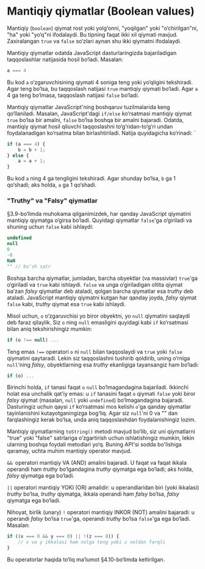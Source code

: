 # Mantiqiy qiymatlar (Boolean values)

Mantiqiy (`boolean`) qiymat rost yoki yolg‘onni, "yoqilgan" yoki "o‘chirilgan"ni, "ha" yoki "yo‘q"ni ifodalaydi. Bu tipning faqat ikki xil qiymati mavjud. Zaxiralangan `true` va `false` so‘zlari aynan shu ikki qiymatni ifodalaydi.

Mantiqiy qiymatlar odatda JavaScript dasturlaringizda bajariladigan taqqoslashlar natijasida hosil bo‘ladi. Masalan:

```js
a === 4
```

Bu kod `a` o‘zgaruvchisining qiymati 4 soniga teng yoki yo‘qligini tekshiradi. Agar teng bo‘lsa, bu taqqoslash natijasi `true` mantiqiy qiymati bo‘ladi. Agar `a` 4 ga teng bo‘lmasa, taqqoslash natijasi `false` bo‘ladi.

Mantiqiy qiymatlar JavaScript'ning boshqaruv tuzilmalarida keng qo‘llaniladi. Masalan, JavaScript'dagi `if/else` ko‘rsatmasi mantiqiy qiymat `true` bo‘lsa bir amalni, `false` bo‘lsa boshqa bir amalni bajaradi. Odatda, mantiqiy qiymat hosil qiluvchi taqqoslashni to‘g‘ridan-to‘g‘ri undan foydalanadigan ko‘rsatma bilan birlashtiriladi. Natija quyidagicha ko‘rinadi:
`
``` js
if (a === 4) {
    b = b + 1;
} else {
    a = a + 1;
}
```

Bu kod `a` ning 4 ga tengligini tekshiradi. Agar shunday bo‘lsa, `b` ga 1 qo‘shadi; aks holda, `a` ga 1 qo‘shadi.

### "Truthy" va "Falsy" qiymatlar

§3.9-bo‘limda muhokama qilganimizdek, har qanday JavaScript qiymatini mantiqiy qiymatga o‘girsa bo‘ladi. Quyidagi qiymatlar `false`'ga o‘giriladi va shuning uchun `false` kabi ishlaydi:

``` js
undefined
null
0
-0
NaN
"" // bo‘sh satr
```

Boshqa barcha qiymatlar, jumladan, barcha obyektlar (va massivlar) `true`'ga o‘giriladi va `true` kabi ishlaydi. `false` va unga o‘giriladigan oltita qiymat ba’zan _falsy_ qiymatlar deb ataladi, qolgan barcha qiymatlar esa _truthy_ deb ataladi. JavaScript mantiqiy qiymatni kutgan har qanday joyda, _falsy_ qiymat `false` kabi, _truthy_ qiymat esa `true` kabi ishlaydi.

Misol uchun, `o` o‘zgaruvchisi yo biror obyektni, yo `null` qiymatini saqlaydi deb faraz qilaylik. Siz `o` ning `null` emasligini quyidagi kabi `if` ko‘rsatmasi bilan aniq tekshirishingiz mumkin:

``` js
if (o !== null) ...
```

Teng emas `!==` operatori `o` ni `null` bilan taqqoslaydi va `true` yoki `false` qiymatini qaytaradi. Lekin siz taqqoslashni tushirib qoldirib, uning o‘rniga `null`'ning _falsy_, obyektlarning esa _truthy_ ekanligiga tayansangiz ham bo‘ladi:

``` js
if (o) ...
```

Birinchi holda, `if` tanasi faqat `o` `null` bo‘lmagandagina bajariladi. Ikkinchi holat esa unchalik qat’iy emas: u `if` tanasini faqat `o` qiymati `false` yoki biror _falsy_ qiymat (masalan, `null` yoki `undefined`) bo‘lmagandagina bajaradi. Dasturingiz uchun qaysi `if` ko‘rsatmasi mos kelishi `o`'ga qanday qiymatlar tayinlanishini kutayotganingizga bog‘liq. Agar siz `null`'ni 0 va "" dan farqlashingiz kerak bo‘lsa, unda aniq taqqoslashdan foydalanishingiz lozim.

Mantiqiy qiymatlarning `toString()` metodi mavjud bo‘lib, siz uni qiymatlarni "true" yoki "false" satrlariga o‘zgartirish uchun ishlatishingiz mumkin, lekin ularning boshqa foydali metodlari yo‘q. Buning API'si sodda bo'lishiga qaramay, uchta muhim mantiqiy operator mavjud.

`&& `operatori mantiqiy VA (AND) amalini bajaradi. U faqat va faqat ikkala operandi ham _truthy_ bo‘lgandagina _truthy_ qiymatga ega bo‘ladi; aks holda, _falsy_ qiymatga ega bo‘ladi.

`||` operatori mantiqiy YOKI (OR) amalidir: u operandlaridan biri (yoki ikkalasi) _truthy_ bo‘lsa, _truthy_ qiymatga, ikkala operandi ham _falsy_ bo‘lsa, _falsy_ qiymatga ega bo‘ladi.

Nihoyat, birlik (unary) `!` operatori mantiqiy INKOR (NOT) amalini bajaradi: u operandi _falsy_ bo‘lsa `true`'ga, operandi _truthy_ bo‘lsa `false`'ga ega bo‘ladi. Masalan:

``` js
if ((x === 0 && y === 0) || !(z === 0)) {
    // x va y ikkalasi ham nolga teng yoki z noldan farqli
}
```

Bu operatorlar haqida to‘liq ma’lumot §4.10-bo‘limda keltirilgan.
